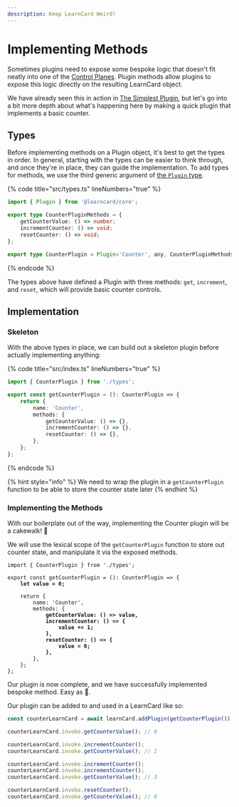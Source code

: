 ```yaml
---
description: Keep LearnCard Weird!
---
```


# Implementing Methods

Sometimes plugins need to expose some bespoke logic that doesn't fit neatly into one of the [Control Planes](../../control-planes/). Plugin methods allow plugins to expose this logic directly on the resulting LearnCard object.

We have already seen this in action in [The Simplest Plugin](the-simplest-plugin.md), but let's go into a bit more depth about what's happening here by making a quick plugin that implements a basic counter.

## Types

Before implementing methods on a Plugin object, it's best to get the types in order. In general, starting with the types can be easier to think through, and once they're in place, they can guide the implementation. To add types for methods, we use the third generic argument of [the `Plugin` type](the-plugin-type.md).

{% code title="src/types.ts" lineNumbers="true" %}
```typescript
import { Plugin } from '@learncard/core';

export type CounterPluginMethods = {
    getCounterValue: () => number;
    incrementCounter: () => void;
    resetCounter: () => void;
};

export type CounterPlugin = Plugin<'Counter', any, CounterPluginMethods>;
```
{% endcode %}

The types above have defined a Plugin with three methods: `get`, `increment`, and `reset`, which will provide basic counter controls.

## Implementation

### Skeleton

With the above types in place, we can build out a skeleton plugin before actually implementing anything:

{% code title="src/index.ts" lineNumbers="true" %}
```typescript
import { CounterPlugin } from './types';

export const getCounterPlugin = (): CounterPlugin => {
    return {
        name: 'Counter',
        methods: {
            getCounterValue: () => {},
            incrementCounter: () => {},
            resetCounter: () => {},
        },
    };
};
```
{% endcode %}

{% hint style="info" %}
We need to wrap the plugin in a `getCounterPlugin` function to be able to store the counter state later
{% endhint %}

### Implementing the Methods

With our boilerplate out of the way, implementing the Counter plugin will be a cakewalk! 🍰&#x20;

We will use the lexical scope of the `getCounterPlugin` function to store out counter state, and manipulate it via the exposed methods.

<pre class="language-typescript" data-title="src/index.ts" data-line-numbers><code class="lang-typescript">import { CounterPlugin } from './types';

export const getCounterPlugin = (): CounterPlugin => {
<strong>    let value = 0;
</strong><strong>    
</strong>    return {
        name: 'Counter',
        methods: {
<strong>            getCounterValue: () => value,
</strong><strong>            incrementCounter: () => {
</strong><strong>                value += 1;
</strong><strong>            },
</strong><strong>            resetCounter: () => {
</strong><strong>                value = 0;
</strong><strong>            },
</strong>        },
    };
};</code></pre>

Our plugin is now complete, and we have successfully implemented bespoke method. Easy as 🍰.&#x20;

Our plugin can be added to and used in a LearnCard like so:

```typescript
const counterLearnCard = await learnCard.addPlugin(getCounterPlugin());

counterLearnCard.invoke.getCounterValue(); // 0

counterLearnCard.invoke.incrementCounter();
counterLearnCard.invoke.getCounterValue(); // 1

counterLearnCard.invoke.incrementCounter();
counterLearnCard.invoke.incrementCounter();
counterLearnCard.invoke.getCounterValue(); // 3

counterLearnCard.invoke.resetCounter();
counterLearnCard.invoke.getCounterValue(); // 0
```
